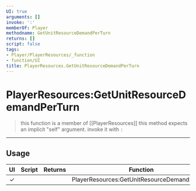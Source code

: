 ```yaml
---
UI: true
arguments: []
invoke: ':'
memberOf: Player
methodname: GetUnitResourceDemandPerTurn
returns: []
script: false
tags:
- Player/PlayerResources/_function
- function/UI
title: PlayerResources.GetUnitResourceDemandPerTurn
---
```

# PlayerResources:GetUnitResourceDemandPerTurn
> this function is a member of [[PlayerResources]]
> this method expects an implicit "self" argument. invoke it with `:`
-----
## Usage
|  UI | Script | Returns | Function | Arguments |
|:---:|:------:|-------:|:--------:|:---------|
|✓| ||PlayerResources:GetUnitResourceDemandPerTurn||
